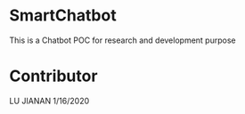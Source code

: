 # SmartChatbot
This is a Chatbot POC for research and development purpose

# Contributor
LU JIANAN
1/16/2020